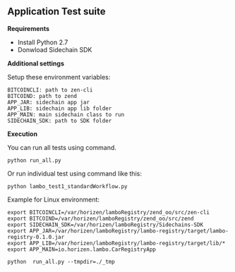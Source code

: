 **Application Test suite**
--------------------------
**Requirements**

- Install Python 2.7
- Donwload Sidechain SDK

**Additional settings**

Setup these environment variables:
```
BITCOINCLI: path to zen-cli
BITCOIND: path to zend
APP_JAR: sidechain app jar
APP_LIB: sidechain app lib folder
APP_MAIN: main sidechain class to run
SIDECHAIN_SDK: path to SDK folder
```

**Execution**

You can run all tests using command.

```
python run_all.py
```
    
Or run individual test using command like this:

```
python lambo_test1_standardWorkflow.py
```

Example for Linux environment:

```
export BITCOINCLI=/var/horizen/lamboRegistry/zend_oo/src/zen-cli
export BITCOIND=/var/horizen/lamboRegistry/zend_oo/src/zend
export SIDECHAIN_SDK=/var/horizen/lamboRegistry/Sidechains-SDK
export APP_JAR=/var/horizen/lamboRegistry/lambo-registry/target/lambo-registry-0.1.0.jar
export APP_LIB=/var/horizen/lamboRegistry/lambo-registry/target/lib/*
export APP_MAIN=io.horizen.lambo.CarRegistryApp

python  run_all.py --tmpdir=./_tmp
```

